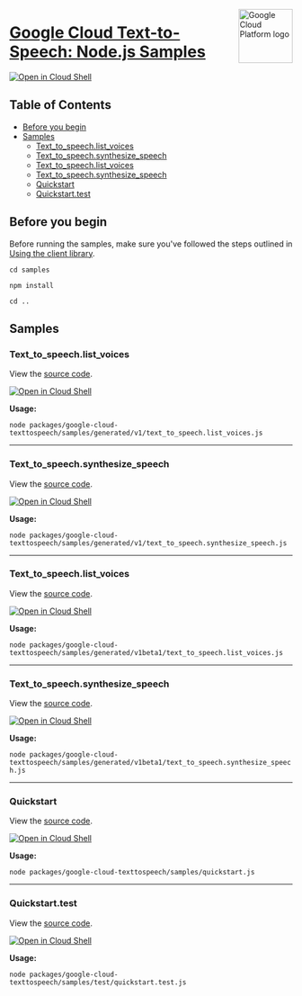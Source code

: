 [//]: # "This README.md file is auto-generated, all changes to this file will be lost."
[//]: # "To regenerate it, use `python -m synthtool`."
<img src="https://avatars2.githubusercontent.com/u/2810941?v=3&s=96" alt="Google Cloud Platform logo" title="Google Cloud Platform" align="right" height="96" width="96"/>

# [Google Cloud Text-to-Speech: Node.js Samples](https://github.com/googleapis/google-cloud-node)

[![Open in Cloud Shell][shell_img]][shell_link]



## Table of Contents

* [Before you begin](#before-you-begin)
* [Samples](#samples)
  * [Text_to_speech.list_voices](#text_to_speech.list_voices)
  * [Text_to_speech.synthesize_speech](#text_to_speech.synthesize_speech)
  * [Text_to_speech.list_voices](#text_to_speech.list_voices)
  * [Text_to_speech.synthesize_speech](#text_to_speech.synthesize_speech)
  * [Quickstart](#quickstart)
  * [Quickstart.test](#quickstart.test)

## Before you begin

Before running the samples, make sure you've followed the steps outlined in
[Using the client library](https://github.com/googleapis/google-cloud-node#using-the-client-library).

`cd samples`

`npm install`

`cd ..`

## Samples



### Text_to_speech.list_voices

View the [source code](https://github.com/googleapis/google-cloud-node/blob/main/packages/google-cloud-texttospeech/samples/generated/v1/text_to_speech.list_voices.js).

[![Open in Cloud Shell][shell_img]](https://console.cloud.google.com/cloudshell/open?git_repo=https://github.com/googleapis/google-cloud-node&page=editor&open_in_editor=packages/google-cloud-texttospeech/samples/generated/v1/text_to_speech.list_voices.js,samples/README.md)

__Usage:__


`node packages/google-cloud-texttospeech/samples/generated/v1/text_to_speech.list_voices.js`


-----




### Text_to_speech.synthesize_speech

View the [source code](https://github.com/googleapis/google-cloud-node/blob/main/packages/google-cloud-texttospeech/samples/generated/v1/text_to_speech.synthesize_speech.js).

[![Open in Cloud Shell][shell_img]](https://console.cloud.google.com/cloudshell/open?git_repo=https://github.com/googleapis/google-cloud-node&page=editor&open_in_editor=packages/google-cloud-texttospeech/samples/generated/v1/text_to_speech.synthesize_speech.js,samples/README.md)

__Usage:__


`node packages/google-cloud-texttospeech/samples/generated/v1/text_to_speech.synthesize_speech.js`


-----




### Text_to_speech.list_voices

View the [source code](https://github.com/googleapis/google-cloud-node/blob/main/packages/google-cloud-texttospeech/samples/generated/v1beta1/text_to_speech.list_voices.js).

[![Open in Cloud Shell][shell_img]](https://console.cloud.google.com/cloudshell/open?git_repo=https://github.com/googleapis/google-cloud-node&page=editor&open_in_editor=packages/google-cloud-texttospeech/samples/generated/v1beta1/text_to_speech.list_voices.js,samples/README.md)

__Usage:__


`node packages/google-cloud-texttospeech/samples/generated/v1beta1/text_to_speech.list_voices.js`


-----




### Text_to_speech.synthesize_speech

View the [source code](https://github.com/googleapis/google-cloud-node/blob/main/packages/google-cloud-texttospeech/samples/generated/v1beta1/text_to_speech.synthesize_speech.js).

[![Open in Cloud Shell][shell_img]](https://console.cloud.google.com/cloudshell/open?git_repo=https://github.com/googleapis/google-cloud-node&page=editor&open_in_editor=packages/google-cloud-texttospeech/samples/generated/v1beta1/text_to_speech.synthesize_speech.js,samples/README.md)

__Usage:__


`node packages/google-cloud-texttospeech/samples/generated/v1beta1/text_to_speech.synthesize_speech.js`


-----




### Quickstart

View the [source code](https://github.com/googleapis/google-cloud-node/blob/main/packages/google-cloud-texttospeech/samples/quickstart.js).

[![Open in Cloud Shell][shell_img]](https://console.cloud.google.com/cloudshell/open?git_repo=https://github.com/googleapis/google-cloud-node&page=editor&open_in_editor=packages/google-cloud-texttospeech/samples/quickstart.js,samples/README.md)

__Usage:__


`node packages/google-cloud-texttospeech/samples/quickstart.js`


-----




### Quickstart.test

View the [source code](https://github.com/googleapis/google-cloud-node/blob/main/packages/google-cloud-texttospeech/samples/test/quickstart.test.js).

[![Open in Cloud Shell][shell_img]](https://console.cloud.google.com/cloudshell/open?git_repo=https://github.com/googleapis/google-cloud-node&page=editor&open_in_editor=packages/google-cloud-texttospeech/samples/test/quickstart.test.js,samples/README.md)

__Usage:__


`node packages/google-cloud-texttospeech/samples/test/quickstart.test.js`






[shell_img]: https://gstatic.com/cloudssh/images/open-btn.png
[shell_link]: https://console.cloud.google.com/cloudshell/open?git_repo=https://github.com/googleapis/google-cloud-node&page=editor&open_in_editor=samples/README.md
[product-docs]: https://cloud.google.com/text-to-speech
